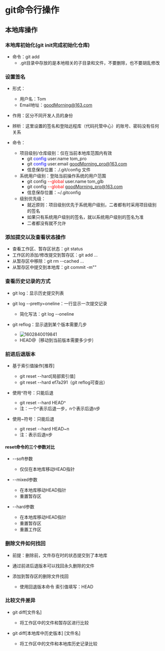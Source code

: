 # git命令行操作

## 本地库操作

### 本地库初始化(git init完成初始化仓库)

* 命令：git add
  * .git目录中存放的是本地相关的子目录和文件，不要删除，也不要胡乱修改

### 设置签名

* 形式：
  * 用户名：Tom
  * Email地址：goodMorning@163.com

* 作用：区分不同开发人员的身份
* 辨析：这里设置的签名和登陆远程库（代码托管中心）的账号、密码没有任何关系
* 命令：
  * 项目级别/仓库级别：仅在当前本地库范围内有效
    * git <span style='color:blue'>config</span> user.name tom_pro
    * git <span style='color:blue'>config</span> user.email goodMorning_pro@163.com
    * 信息保存位置：./.git/config 文件
  * 系统用户级别：登陆当前操作系统的用户范围
    * git config <span style='color:red'>--global</span> user.name tom_glb
    * git config <span style='color:red'>--global</span> goodMorning_pro@163.com
    * 信息保存位置：~/.gitconfig
  * 级别优先级：
    * 就近原则：项目级别优先于系统用户级别，二者都有时采用项目级别的签名
    * 如果只有系统用户级别的签名，就以系统用户级别的签名为准
    * 二者都没有就不允许

### 添加提交以及查看状态操作

* 查看工作区、暂存区状态：git status
* 工作区的添加/修改提交到暂存区：git add <file>...
* 从暂存区中移除：git rm --cached <file>...
* 从暂存区中提交到本地库：git commit -m"" <file>

### 查看历史记录的方式

* git log：显示历史提交列表
* git log --pretty=oneline：一行显示一次提交记录
  * 简化写法：git log --oneline

* git reflog：显示退到某个版本需要几步
  * ![1602840019841](..\github使用\回退历史更改文件.PNG)
  * HEAD@｛移动到当前版本需要多少步｝

### 前进后退版本

* 基于索引值操作[推荐]
  * git reset --hard[局部索引值]
  * git reset --hard ef7a291（git reflog可查出）

* 使用^符号：只能后退
  * git reset --hard HEAD^
  * 注：一个^表示后退一步，n个表示后退n步
* 使用~符号：只能后退
  * git reset --hard HEAD~n
  * 注：表示后退n步

#### reset命令的三个参数对比

* --soft参数
  * 仅仅在本地库移动HEAD指针

* --mixed参数
  * 在本地库移动HEAD指针
  * 重置暂存区

* --hard参数
  * 在本地库移动HEAD指针
  * 重置暂存区
  * 重置工作区

### 删除文件如何找回

* 前提：删除前，文件存在时的状态提交到了本地库

* 通过前进后退版本可以找回永久删除的文件
* 添加到暂存区的删除文件找回
  * 使用回退版本命令 索引值填写：HEAD

### 比较文件差异

* git diff[文件名]
  * 将工作区中的文件和暂存区进行比较

* git diff[本地库中历史版本] [文件名]
  * 将工作区中的文件和本地库历史记录比较